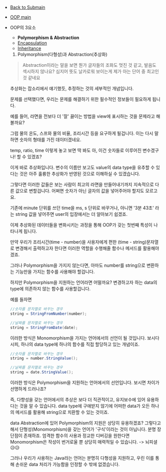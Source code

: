 - [Back to Submain](../../head.md)
- [OOP main](../oop.md)

- OOP의 3요소

  - **Polymorphism & Abstraction**
  - [Encapsulation](encapsulation.md)
  - [Inheritance](inheritance.md)

  1. Polymorphism(다형성)과 Abstraction(추상화)

  > Abstraction이라는 말을 보면 뭔가 글자들의 조화도 멋진 것 같고, 발음도 섹시하지 않나요? 심지어 뜻도 날카로워 보이는게 제가 아는 단어 중 최고인 것 같네요

  추상화는 잡소리에서 얘기했듯, 추정하는 것의 세부적인 개념입니다.

  문제를 선택했다면, 우리는 문제를 해결하기 위한 필수적인 정보들이 필요하게 됩니다.

  예를 들어, 라면을 전보다 더 '잘' 끓이는 방법을 view에 표시하는 것을 문제라고 해볼까요?

  그럼 물의 온도, 스프와 물의 비율, 조리시간 등을 요구하게 될겁니다. 이는 다시 말하면 숫자의 형태를 가진 데이터겠네요.

  temp, ratio, time 이렇게 놓고 보면 딱 봐도 아, 이건 숫자들로 이루어진 변수겠구나! 할 수 있겠죠?

  이게 바로 추상화입니다. 변수의 이름만 보고도 value의 data type을 유추할 수 있다는 것은 아주 훌륭한 추상화가 반영된 것으로 이해하실 수 있겠습니다.

  그렇다면 이러한 값들은 보는 사람이 최고의 라면을 만들어내기까지 지속적으로 다른 값으로 변할겁니다. 어쩌면 숫자가 아닌 글자의 값을 넣어주어야 할지도 모르고요.

  기존에 minute 단위를 쓰던 time을 ms, s 단위로 바꾸거나, 아니면 '3분 43초' 라는 string 값을 넣어주면 user의 입장에서는 더 알아보기 쉽겠죠.

  이제 추상화된 데이터들을 변화시키는 과정을 통해 OOP가 갖는 첫번째 특성이 나타나게 됩니다.

  만약 우리가 조리시간(time - number)을 사용자에게 편한 (time - string)문자열로 변경해서 출력하고자 한다면 이러한 역할을 수행해줄 함수나 메서드를 활용해야겠죠.

  그러나 Polymorphism을 가지지 않는다면, 아마도 number를 string으로 변환하는 기능만을 가지는 함수를 사용해야 할겁니다.

  하지만 Polymorphism을 지원하는 언어라면 어떨까요? 변경하고자 하는 data의 type에 의존하지 않는 함수를 사용할겁니다.

  예를 들자면

  ```java
  //숫자를 문자열로 바꾸는 경우
  string = StringFromNumber(number);

  //날짜를 문자열로 바꾸는 경우
  string = StringFromDate(date);
  ```

  이러한 방식은 Monomorphism을 가지는 언어에서의 선언이 될 것입니다. 보시다시피, 하나의 data type에 하나의 함수를 직접 할당하고 있는 개념이죠.

  ```java
  //숫자를 문자열로 바꾸는 경우
  string = number.StringValue();

  //날짜를 문자열로 바꾸는 경우
  string = date.StringValue();
  ```

  이러한 방식은 Polymorphism을 지원하는 언어에서의 선언입니다. 보시면 차이가 선명하게 드러나죠?

  즉, 다향성을 갖는 언어에서의 추상은 보다 더 직관적이고, 유지보수에 있어 유용하다는 것을 알 수 있습니다. data type에 구애받지 않기에 어떠한 data가 오든 하나의 메서드를 활용해 string으로 치환할 수 있는 것이죠.

  data Abstraction에 있어 Polymorphism의 지원은 상당히 유용하겠죠? 그렇다고 해서 단형성(Monomorphism)을 갖는 언어가 '구식'이라는 것이 아닙니다. 분명 장단점이 존재하죠. 엄격한 함수의 사용과 정교한 디버깅을 원한다면 Monomorphism은 작성이 번거로울 뿐 상당히 매력적일 수 있습니다. -> 뇌피셜😥😥

  그러나 우리가 사용하는 Java라는 언어는 분명히 다형성을 지원하고, 우린 이를 통해 손쉬운 data 처리가 가능함을 인정할 수 밖에 없겠습니다.
